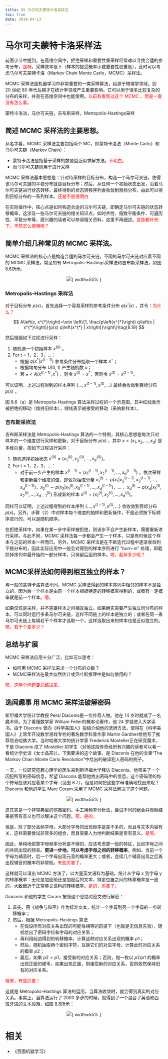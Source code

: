 ```yaml
---
title: 05 马尔可夫蒙特卡洛采样法
toc: true
date: 2019-04-13
---
```

# 马尔可夫蒙特卡洛采样法

前面小节中提到，在高维空间中，拒绝采样和重要性重采样经常难以寻找合适的参考分布，<span style="color:red;">是呀。</span>采样效率低下（样本的接受概率小或重要性权重低），此时可以考虑马尔可夫蒙特卡洛（Markov Chain Monte Carlo，MCMC）采样法。

MCMC 采样法是机器学习中非常重要的一类采样算法，起源于物理学领域，到 20 世纪 80 年代后期才在统计学领域产生重要影响。它可以用于很多比较复杂的分布的采样，并且在高维空间中也能使用。<span style="color:red;">以前有看到过这个 MCMC ，但是一直没有怎么看。</span>

蒙特卡洛法，马尔可夫链，吉布斯采样，Metropolis-Hastings采样

## 简述 MCMC 采样法的主要思想。

从名字看，MCMC 采样法主要包括两个 MC，即蒙特卡洛法（Monte Carlo）和马尔可夫链（Markov Chain）：

- 蒙特卡洛法是指基于采样的数值型近似求解方法。<span style="color:red;">不明白。</span>
- 而马尔可夫链则用于进行采样

MCMC 采样法基本思想是：针对待采样的目标分布，构造一个马尔可夫链，使得该马尔可夫链的平稳分布就是目标分布；然后，从任何一个初始状态出发，沿着马尔可夫链进行状态转移，最终得到的状态转移序列会收敛到目标分布，由此可以得到目标分布的一系列样本。<span style="color:red;">还是不是很明白</span>

在实际操作中，核心点是如何构造合适的马尔可夫链，即确定马尔可夫链的状态转移概率，这涉及一些马尔可夫链的相关知识点，如时齐性、细致平衡条件、可遍历性、平稳分布等，感兴趣的读者可以参阅相关资料，这里不再细述。<span style="color:red;">这些都补充下，不然怎么使用呢？</span>

## 简单介绍几种常见的 MCMC 采样法。

MCMC 采样法的核心点是构造合适的马尔可夫链，不同的马尔可夫链对应着不同的 MCMC 采样法，常见的有 Metropolis-Hastings采样法和吉布斯采样法，如图 8.6所示。

<center>

![](http://images.iterate.site/blog/image/20190413/QfqxIOA4Jkxl.png?imageslim){ width=55% }

</center>


### Metropolis-Hastings 采样法

对于目标分布 $p(x)$，首先选择一个容易采样的参考条件分布 $q\left(x^{\prime} | x\right)$ ，并令：<span style="color:red;">为什么？</span>

$$
A\left(x, x^{*}\right)=\min \left\{1, \frac{p\left(x^{*}\right) q\left(x | x^{*}\right)}{p(x) q\left(x^{*} | x\right)}\right\}\tag{8.19}
$$

然后根据如下过程进行采样：

1. 随机选一个初始样本 $x^{(0)}$ 。
2. For t = 1，2，3，…：
    - 根据 $q\left(x^{*} | x^{(t-1)}\right)$ 参考条件分布抽取一个样本 $x^{\star}$；
    - 根据均匀分布 $U(0,1)$ 产生随机数 $u$；
    - 若 $\mathcal{u}<A\left(x^{(t-1)}, x^{*}\right)$ ，则令 $x^{(t)}=x^{*}$，否则令 $x^{(t)}=x^{(t-1)}$。

可以证明，上述过程得到的样本序列 $\left\{\ldots, x^{(t-1)}, x^{(t)}, \ldots\right\}$ 最终会收敛到目标分布 $p(x)$ 。

图 8.6（a）是 Metropolis-Hastings 算法采样过程的一个示意图，其中红线表示被拒绝的移动（维持旧样本），绿线表示被接受的移动（采纳新样本）。

### 吉布斯采样法

吉布斯采样法是 Metropolis-Hastings 算法的一个特例，其核心思想是每次只对样本的一个维度进行采样和更新。对于目标分布 $p(x)$ ，其中 $x=\left(x_{1}, x_{2}, \ldots, x_{d}\right)$ 是多维向量，按如下过程进行采样：


1. 随机选择初始状态 $x^{(0)}=\left(x_{1}^{(0)}, x_{2}^{(0)}, \ldots, x_{d}^{(0)}\right)$。
2. For t = 1，2，3，…：
    - 对于前一步产生的样本 $x^{(t-1)}=\left(x_{1}^{(t-1)}, x_{2}^{(t-1)}, \ldots, x_{d}^{(t-1)}\right)$ ，依次采样和更新每个维度的值，即依次抽取分量 $x_{1}^{(t)} \sim p\left(x_{1} | x_{2}^{(t-1)} ,x_{3}^{(t-1)}, \ldots, x_{d}^{(t-1)} \right)$，$x_{2}^{(t)} \sim p\left(x_{2} | x_{1}^{(t)}, x_{3}^{(t-1)}, \ldots, x_{d}^{(t-1)}\right)$，... ，$x_{d}^{(t)} \sim p\left(x_{d} | x_{1}^{(t)}, x_{2}^{(t)}, \ldots, x_{d-1}^{(t)}\right)$ 形成新的样本 $x^{(t)}=\left(x_{1}^{(t)}, x_{2}^{(t)}, \ldots, x_{d}^{(t)}\right)$。

同样可以证明，上述过程得到的样本序列 $\left\{\ldots, x^{(t-1)}, x^{(t)}, \ldots\right\}$ 会收敛到目标分布 $p(x)$。另外，步骤（2）中对样本每个维度的抽样和更新操作，不是必须按下标顺序进行的，可以是随机顺序。


在拒绝采样中，如果在某一步中采样被拒绝，则该步不会产生新样本，需要重新进行采样。与此不同，MCMC 采样法每一步都会产生一个样本，只是有时候这个样本与之前的样本一样而已。另外，MCMC 采样法是在不断迭代过程中逐渐收敛到平稳分布的，因此实际应用中一般会对得到的样本序列进行 “burn-in” 处理，即截除掉序列中最开始的一部分样本，只保留后面的样本。<span style="color:red;">嗯，截掉多少呢？</span>


## MCMC采样法如何得到相互独立的样本？

与一般的蒙特卡洛算法不同，MCMC 采样法得到的样本序列中相邻的样本不是独立的，因为后一个样本是由前一个样本根据特定的转移概率得到的，或者有一定概率就是前一个样本。<span style="color:red;">嗯。</span>

如果仅仅是采样，并不需要样本之间相互独立。如果确实需要产生独立同分布的样本，可以同时运行多条马尔可夫链，这样不同链上的样本是独立的；或者在同一条马尔可夫链上每隔若干个样本才选取一个，这样选取出来的样本也是近似独立的。<span style="color:red;">嗯，若干个是多少？</span>

## 总结与扩展

MCMC 采样法应用十分广泛，比如可以思考：

- 如何用 MCMC 采样法来求一个分布的众数？
- MCMC采样法在最大似然估计或贝叶斯推理中是如何使用的？

<span style="color:red;">嗯，这两个问题要总结进来。</span>


## 逸闻趣事 用 MCMC 采样法破解密码

斯坦福大学统计学教授 Persi Diaconis是一位传奇人物。他在 14 岁时就成了一名魔术师。为了看懂数学家 William Feller的概率论著作，他 24 岁就进入大学读书。由于 Diaconis 曾向《科学美国人》投稿介绍他的洗牌方法，使得在《科学美国人》上常年开设数学游戏专栏的著名数学科普作家 Martin Gardner给他写了推荐信去哈佛大学。当时哈佛大学的统计学家 Frederick Mosteller正在研究魔术，于是 Diaconis 成了 Mosteller 的学生（对他这段传奇经历有兴趣的读者可以看一看统计学史话《女士品茶》）。下面要讲的这个故事，是 Diaconis 在他的文章“The Markov Chain Monte Carlo Revolution”中给出的破译犯人密码的例子。

一天，一位研究犯罪心理学的医生来到斯坦福大学拜访 Diaconis。他带来了一个囚犯所写的密码信息，希望 Diaconis 能帮他找出密码中的信息。这个密码里的每个符号应该对应着某个字母（见图 8.7），但是如何把这些字母准确地找出来呢？Diaconis 和他的学生 Marc Coram 采用了 MCMC 采样法解决了这个问题。

<center>

![](http://images.iterate.site/blog/image/20190413/wYwhJwkBsPl3.png?imageslim){ width=55% }

</center>

这其实是一个非常典型的恺撒密码。手工用频率分析法，尝试不同的组合并观察结果是否有意义也可以解决这个问题。<span style="color:red;">嗯，是的。</span>

但是，除了部分高频字母，大部分字母的出现频率是差不多的，而且与文本内容有关，这样需要尝试非常多的组合，而且需要人为地判断结果是否有意义。<span style="color:red;">是呀。</span>

因此，单纯地依靠字母频率分析是不够的，应该考虑更一般的特征，比如字母之间的共同出现的频率。**更进一步地，可以考虑字母之间的转移概率**，例如，当前一个字母为辅音时，后一个字母出现元音的概率更大；或者，连续几个辅音出现之后再出现辅音的概率将非常低。<span style="color:red;">有些厉害了。</span>

这样就可以请出 MCMC 方法了，以大量英文语料为基础，统计从字母 x 到字母 y 的转移概率：无论是加密前还是加密后的文本，特定位置之间的转移概率是一致的，大致趋近于正常英文语料的转移概率。<span style="color:red;">是的，厉害了。</span>

Diaconis 和他的学生 Coram 按照这个思路对密文进行解密：

1. 首先，用《战争与和平》作为标准文本，统计一个字母到另一个字母的一步转移概率；
2. 然后，根据 Metropolis-Hastings 算法
    - 在假设所有对应关系出现的可能性相等的前提下（也就是无信息先验），随机给出了密码字符和字母的对应关系；
    - 再利用前边得到的转移概率，计算这种对应关系出现的概率 $p1$；
    - 然后，随机抽取两个密码字符，互换它们的对应字母，计算此时对应关系的概率 $p2$；
    - 最后，如果 $p2>p1$，接受新的对应关系；否则，抛一枚以 $p2/p1$ 的概率出现正面的硬币，如果出现正面，则接受新的对应关系，否则依然保持旧有的对应关系。

<span style="color:red;">哇塞，有些厉害！</span>

这就是 Metropolis-Hastings 算法的运用，当算法收敛时，就会得到真实的对应关系。事实上，当算法运行了 2000 多步的时候，就得到了一个混合了英语和西班牙语的文本段落，如图 8.8所示：

<center>

![](http://images.iterate.site/blog/image/20190413/nUO99HEyuWNG.png?imageslim){ width=55% }

</center>



# 相关

- 《百面机器学习》
